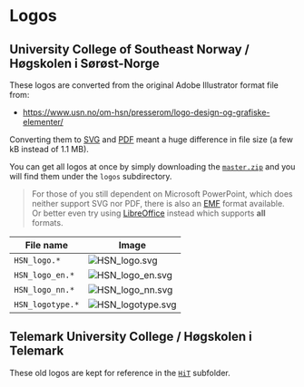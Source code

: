 # Logos

## University College of Southeast Norway / Høgskolen i Sørøst-Norge

These logos are converted from the original Adobe Illustrator format file from:

* https://www.usn.no/om-hsn/presserom/logo-design-og-grafiske-elementer/

Converting them to [SVG](https://en.wikipedia.org/wiki/Scalable_Vector_Graphics)
and [PDF](https://en.wikipedia.org/wiki/Portable_Document_Format) meant a huge
difference in file size (a few kB instead of 1.1 MB).

You can get all logos at once by simply downloading the [`master.zip`](../../../archive/master.zip) and you will find them
under the `logos` subdirectory.

> For those of you still dependent on Microsoft PowerPoint, which does neither support SVG nor PDF, there is also an [EMF](https://en.wikipedia.org/wiki/Windows_Metafile#Variants) format available. Or better even try using [LibreOffice](https://www.libreoffice.org/) instead which supports **all** formats.

File name        | Image
-----------------|---------------------------------------------------------------------------------------------
`HSN_logo.*`     | ![HSN_logo.svg](https://cdn.rawgit.com/dietmarw/USN-LaTeX/master/logos/HSN_logo.svg)
`HSN_logo_en.*`  | ![HSN_logo_en.svg](https://cdn.rawgit.com/dietmarw/USN-LaTeX/master/logos/HSN_logo_en.svg)
`HSN_logo_nn.*`  | ![HSN_logo_nn.svg](https://cdn.rawgit.com/dietmarw/USN-LaTeX/master/logos/HSN_logo_nn.svg)
`HSN_logotype.*` | ![HSN_logotype.svg](https://cdn.rawgit.com/dietmarw/USN-LaTeX/master/logos/HSN_logotype.svg)




## Telemark University College / Høgskolen i Telemark

These old logos are kept for reference in the [`HiT`](HiT) subfolder.
